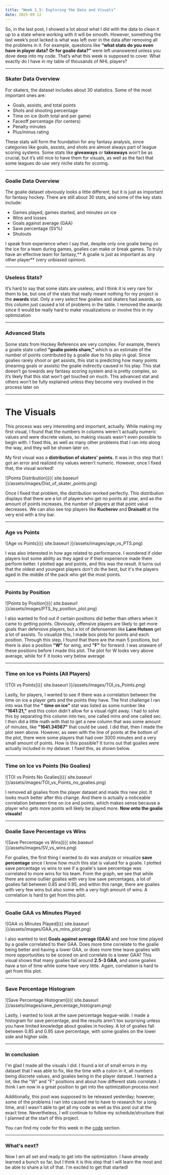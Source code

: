 ```yaml
---
title: "Week 1.5: Exploring the Data and Visuals"
date: 2025-09-12
---
```


So, in the last post, I showed a lot about what I did with the data to clean it up to a state where working with it will be smooth. However, something the last week’s post lacked is what was left over in the data after removing all the problems in it. For example, questions like **“what stats do you even have in player data? Or for goalie data?”** were left unanswered unless you dove deep into my code. That’s what this week is supposed to cover. What exactly do I have in my table of thousands of NHL players?

---

### Skater Data Overview
For skaters, the dataset includes about 30 statistics. Some of the most important ones are:  

- Goals, assists, and total points
- Shots and shooting percentage  
- Time on ice (both total and per game)  
- Faceoff percentage (for centers)  
- Penalty minutes  
- Plus/minus rating  

These stats will form the foundation for any fantasy analysis, since categories like goals, assists, and shots are almost always part of league scoring systems. Some stats like **giveaways** or **takeaways** won’t be as crucial, but it’s still nice to have them for visuals, as well as the fact that some leagues do use very niche stats for scoring.

---

### Goalie Data Overview
The goalie dataset obviously looks a little different, but it is just as important for fantasy hockey. There are still about 30 stats, and some of the key stats include:  

- Games played, games started, and minutes on ice  
- Wins and losses  
- Goals against average (GAA)  
- Save percentage (SV%)  
- Shutouts  

I speak from experience when I say that, despite only one goalie being on the ice for a team during games, goalies can make or break games. To truly have an effective team for fantasy,** A goalie is just as important as any other player** (very unbiased opinion).

---

### Useless Stats?
It’s hard to say that some stats are useless, and I think it is very rare for them to be, but one of the stats that really meant nothing for my project is the **awards** stat. Only a very select few goalies and skaters had awards, so this column just caused a lot of problems in the table. I removed the awards since it would be really hard to make visualizations or involve this in my optimization

---

### Advanced Stats
Some stats from Hockey Reference are very complex. For example, there’s a goalie state called **“goalie points share,”** which is an estimate of the number of points contributed by a goalie due to his play in goal. Since goalies rarely shoot or get assists, this stat is predicting how many points (meaning goals or assists) the goalie indirectly caused in his play. This stat doesn’t go towards any fantasy scoring system and is pretty complex, so it’s likely that this stat won’t get touched on much. This advanced stat and others won’t be fully explained unless they become very involved in the process later on

---

# The Visuals

This process was very interesting and important, actually. While making my first visual, I found that the numbers in columns weren't actually numeric values and were discrete values, so making visuals wasn't even possible to begin with. I fixed this, as well as many other problems that I ran into along the way, and they will be shown later on.

My first visual was a **distribution of skaters' points.** It was in this step that I got an error and realized my values weren't numeric. However, once I fixed that, the visual worked!

![Points Distribution]({{ site.baseurl }}/assets/images/Dist_of_skater_points.png)

Once I fixed that problem, the distribution worked perfectly. This distribution displays that there are a lot of players who get no points all year, and as the amount of points increases, the number of players at that point value decreases. We can also see top players like **Kucherov** and **Draisaitl** at the very end with a tiny bar.

---

### Age vs Points
![Age vs Points]({{ site.baseurl }}/assets/images/age_vs_PTS.png)

I was also interested in how age related to performance. I wondered if older players lost some ability as they aged or if their experience made them perform better. I plotted age and points, and this was the result. It turns out that the oldest and youngest players don't do the best, but it's the players aged in the middle of the pack who get the most points.

---

### Points by Position
![Points by Position]({{ site.baseurl }}/assets/images/PTS_by_position_plot.png)

I also wanted to find out if certain positions did better than others when it came to getting points. Obviously, offensive players are likely to get more goals than defensive players, but a lot of defensemen like **Lane Hutson** get a lot of assists. To visualize this, I made box plots for points and each position. Through this step, I found that there are the main 5 positions, but there is also a position **"W"** for wing, and **"F"** for forward. I was unaware of these positions before I made this plot. The plot for W looks very above average, while for F it looks very below average

---

### Time on Ice vs Points (All Players)
![TOI vs Points]({{ site.baseurl }}/assets/images/TOI_vs_Points.png)

Lastly, for players, I wanted to see if there was a correlation between the time on ice a player gets and the points they have. The first challenge I ran into was that the **" time on ice"** stat was listed as some number like **"1641:21,"** and this colon didn't allow for a visual right away. I had to solve this by separating this column into two, one called mins and one called sec. I then did a little math with that to get a new column that was some amount of minutes, like **"1641.34567"** that could be used. I did that, then I made the plot seen above. However, as seen with the line of points at the bottom of the plot, there were some players that had over 3000 minutes and a very small amount of points. How is this possible? It turns out that goalies were actually included in my dataset. I fixed this, as shown below.

---

### Time on Ice vs Points (No Goalies)
![TOI vs Points No Goalies]({{ site.baseurl }}/assets/images/TOI_vs_Points_no_goalies.png)

I removed all goalies from the player dataset and made this new plot. It looks much better after this change. And there is actually a noticeable correlation between time on ice and points, which makes sense because a player who gets more points will likely be played more. **Now onto the goalie visuals!**

---

### Goalie Save Percentage vs Wins
![Save Percentage vs Wins]({{ site.baseurl }}/assets/images/SV_vs_wins.png)

For goalies, the first thing I wanted to do was analyze or visualize **save percentage** since I know how much this stat is valued for a goalie. I plotted save percentage vs wins to see if a goalie's save percentage was correlated to more wins for his team. From the graph, we see that while there are some outlier goalies with very low save percentages, a lot of goalies fall between 0.85 and 0.95, and within this range, there are goalies with very few wins but also some with a very high amount of wins. A correlation is hard to get from this plot.

---

### Goalie GAA vs Minutes Played
![GAA vs Minutes Played]({{ site.baseurl }}/assets/images/GAA_vs_mins_plot.png)

I also wanted to test **Goals against average (GAA)** and see how time played by a goalie correlated to their GAA. Does more time correlate to the goalie being better and having a lower GAA, or does more time leave goalies with more opportunities to be scored on and correlate to a lower GAA? This visual shows that many goalies fall around **2.5-3 GAA**, and some goalies have a ton of time while some have very little. Again, correlation is hard to get from this plot.

---

### Save Percentage Histogram
![Save Percentage Histogram]({{ site.baseurl }}/assets/images/save_percentage_histogram.png)

Lastly, I wanted to look at the save percentage league-wide. I made a histogram for save percentage, and the results aren't too surprising unless you have limited knowledge about goalies in hockey. A lot of goalies fall between 0.85 and 0.95 save percentage, with some goalies on the lower side and higher side. 

---

### In conclusion

I'm glad I made all the visuals I did. I found a lot of small errors in my dataset that I was able to fix, like the time with a colon in it, all numbers being discrete values, and goalies being in the player dataset. I learned a lot, like the "W" and "F" positions and about how different stats correlate. I think I am now in a great position to get into the optimization process next

Additionally, this post was supposed to be released yesterday; however, some of the problems I ran into caused me to have to research for a long time, and I wasn't able to get all my code as well as this post out at the exact time. Nevertheless, I will continue to follow my schedule/structure that I planned at the start of this project.

You can find my code for this week in the [code](https://henrylange.github.io/fantasy-nhl-optimizer/code/) section.

---

### What's next?

Now I am all set and ready to get into the optimization. I have already learned a bunch so far, but I think it is this step that I will learn the most and be able to share a lot of that. I'm excited to get that started!

